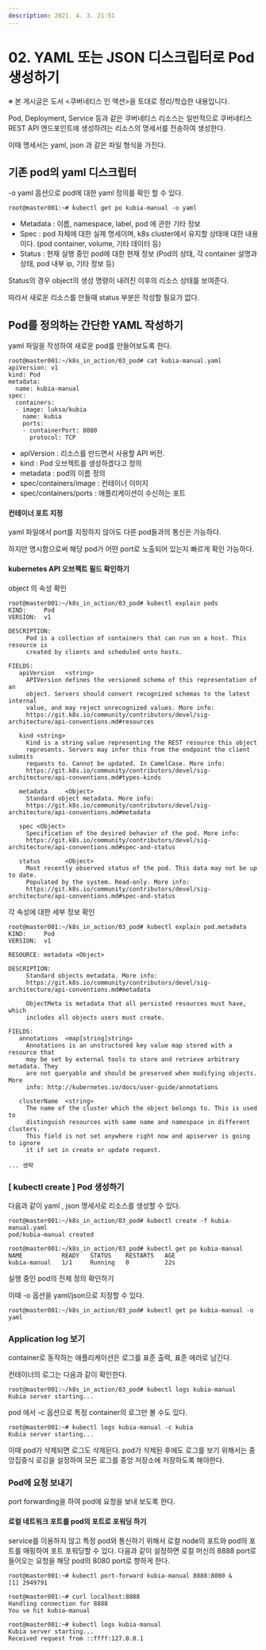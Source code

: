 ```yaml
---
description: 2021. 4. 3. 21:51
---
```


# 02. YAML 또는 JSON 디스크립터로 Pod 생성하기

※ 본 게시글은 도서 <쿠버네티스 인 액션>을 토대로 정리/학습한 내용입니다.

Pod, Deployment, Service 등과 같은 쿠버네티스 리소스는 일반적으로 쿠버네티스 REST API 엔드포인트에 생성하려는 리소스의 명세서를 전송하여 생성한다.

이때 명세서는 yaml, json 과 같은 파일 형식을 가진다.



## 기존 pod의 yaml 디스크립터

\-o yaml 옵션으로 pod에 대한 yaml 정의를 확인 할 수 있다.

```
root@master001:~# kubectl get po kubia-manual -o yaml
```

* Metadata : 이름, namespace, label, pod 에 관한 기타 정보
* Spec : pod 자체에 대한 실제 명세이며, k8s cluster에서 유지할 상태에 대한 내용이다. (pod container, volume, 기타 데이터 등)
* Status : 현재 실행 중인 pod에 대한 현재 정보 (Pod의 상태, 각 container 설명과 상태, pod 내부 ip, 기타 정보 등)



Status의 경우 object의 생성 명령이 내려진 이후의 리소스 상태를 보여준다.

따라서 새로운 리소스를 만들때 status 부분은 작성할 필요가 없다.





## Pod를 정의하는 간단한 YAML 작성하기

yaml 파일을 작성하여 새로운 pod를 만들어보도록 한다.

```
root@master001:~/k8s_in_action/03_pod# cat kubia-manual.yaml
apiVersion: v1
kind: Pod
metadata:
  name: kubia-manual
spec:
  containers:
  - image: luksa/kubia
    name: kubia
    ports:
    - containerPort: 8080
      protocol: TCP
```

* apiVersion : 리소스를 만드면서 사용할 API 버전.&#x20;
* kind : Pod 오브젝트를 생성하겠다고 정의
* metadata : pod의 이름 정의
* spec/containers/image : 컨테이너 이미지
* spec/containers/ports : 애플리케이션이 수신하는 포트

#### 컨테이너 포트 지정

yaml 파일에서 port를 지정하지 않아도 다른 pod들과의 통신은 가능하다.

하지만 명시함으로써 해당 pod가 어떤 port로 노출되어 있는지 빠르게 확인 가능하다.

#### &#x20;kubernetes API 오브젝트 필드 확인하기

object 의 속성 확인

```
root@master001:~/k8s_in_action/03_pod# kubectl explain pods
KIND:     Pod
VERSION:  v1

DESCRIPTION:
     Pod is a collection of containers that can run on a host. This resource is
     created by clients and scheduled onto hosts.

FIELDS:
   apiVersion   <string>
     APIVersion defines the versioned schema of this representation of an
     object. Servers should convert recognized schemas to the latest internal
     value, and may reject unrecognized values. More info:
     https://git.k8s.io/community/contributors/devel/sig-architecture/api-conventions.md#resources

   kind <string>
     Kind is a string value representing the REST resource this object
     represents. Servers may infer this from the endpoint the client submits
     requests to. Cannot be updated. In CamelCase. More info:
     https://git.k8s.io/community/contributors/devel/sig-architecture/api-conventions.md#types-kinds

   metadata     <Object>
     Standard object metadata. More info:
     https://git.k8s.io/community/contributors/devel/sig-architecture/api-conventions.md#metadata

   spec <Object>
     Specification of the desired behavior of the pod. More info:
     https://git.k8s.io/community/contributors/devel/sig-architecture/api-conventions.md#spec-and-status

   status       <Object>
     Most recently observed status of the pod. This data may not be up to date.
     Populated by the system. Read-only. More info:
     https://git.k8s.io/community/contributors/devel/sig-architecture/api-conventions.md#spec-and-status
```

각 속성에 대한 세부 정보 확인

```
root@master001:~/k8s_in_action/03_pod# kubectl explain pod.metadata
KIND:     Pod
VERSION:  v1

RESOURCE: metadata <Object>

DESCRIPTION:
     Standard objects metadata. More info:
     https://git.k8s.io/community/contributors/devel/sig-architecture/api-conventions.md#metadata

     ObjectMeta is metadata that all persisted resources must have, which
     includes all objects users must create.

FIELDS:
   annotations  <map[string]string>
     Annotations is an unstructured key value map stored with a resource that
     may be set by external tools to store and retrieve arbitrary metadata. They
     are not queryable and should be preserved when modifying objects. More
     info: http://kubernetes.io/docs/user-guide/annotations

   clusterName  <string>
     The name of the cluster which the object belongs to. This is used to
     distinguish resources with same name and namespace in different clusters.
     This field is not set anywhere right now and apiserver is going to ignore
     it if set in create or update request.
     
... 생략
```



### \[ kubectl create ] Pod 생성하기

다음과 같이 yaml , json 명세서로 리소스를 생성할 수 있다.

```
root@master001:~/k8s_in_action/03_pod# kubectl create -f kubia-manual.yaml
pod/kubia-manual created

root@master001:~/k8s_in_action/03_pod# kubectl get po kubia-manual
NAME           READY   STATUS    RESTARTS   AGE
kubia-manual   1/1     Running   0          22s
```

실행 중인 pod의 전체 정의 확인하기

이때 -o 옵션을 yaml/json으로 지정할 수 있다.

```
root@master001:~/k8s_in_action/03_pod# kubectl get po kubia-manual -o yaml
```



### Application log 보기

container로 동작하는 애플리케이션은 로그를 표준 출력, 표준 에러로 남긴다.

컨테이너의 로그는 다음과 같이 확인한다.

```
root@master001:~/k8s_in_action/03_pod# kubectl logs kubia-manual
Kubia server starting...
```

pod 에서 -c 옵션으로 특정 container의 로그만 볼 수도 있다.

```
root@master001:~# kubectl logs kubia-manual -c kubia
Kubia server starting...
```

이때 pod가 삭제되면 로그도 삭제된다. pod가 삭제된 후에도 로그를 보기 위해서는 중앙집중식 로깅을 설정하여 모든 로그를 중앙 저장소에 저장하도록 해야한다.



### Pod에 요청 보내기

port forwarding을 하여 pod에 요청을 보내 보도록 한다.

#### 로컬 네트워크 포트를 pod의 포트로 포워딩 하기

service를 이용하지 않고 특정 pod와 통신하기 위해서 로컬 node의 포트와 pod의 포트를 매핑하여 포트 포워딩할 수 있다. 다음과 같이 설정하면 로컬 머신의 8888 port로 들어오는 요청을 해당 pod의 8080 port로 향하게 한다.

```
root@master001:~# kubectl port-forward kubia-manual 8888:8080 &
[1] 2949791

root@master001:~# curl localhost:8888
Handling connection for 8888
You ve hit kubia-manual

root@master001:~# kubectl logs kubia-manual
Kubia server starting...
Received request from ::ffff:127.0.0.1
```
